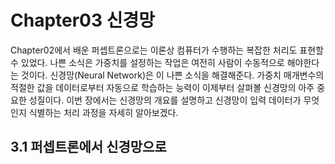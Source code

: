 # Chapter03 신경망

Chapter02에서 배운 퍼셉트론으로는 이론상 컴퓨터가 수행하는 복잡한 처리도 표현할 수 있었다. 
나쁜 소식은 가중치를 설정하는 작업은 여전히 사람이 수동적으로 해야한다는 것이다. 신경망(Neural Network)은
이 나쁜 소식을 해결해준다. 가중치 매개변수의 적절한 값을 데이터로부터 자동으로 학습하는 능력이 이제부터
살펴볼 신경망의 아주 중요한 성질이다. 이번 장에서는 신경망의 개요를 설명하고 신경망이 입력 데이터가
무엇인지 식별하는 처리 과정을 자세히 알아보겠다. 

## 3.1 퍼셉트론에서 신경망으로
